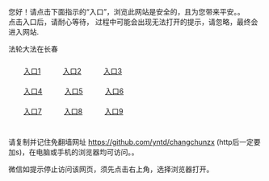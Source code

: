 您好！请点击下面指示的“入口”，浏览此网站是安全的，且为您带来平安。。 <br/>
点击入口后，请耐心等待， 过程中可能会出现无法打开的提示，请忽略，最终会进入网站. </br>

法轮大法在长春<br/>
<div style="padding:10px"><a style="margin:20px" target="_blank" href="https://dd8mqa9ttf23n.cloudfront.net/2Qpsp?iifcda" id="ccLink1" rel="nofollow">入口1</a> <a target="_blank" style="margin:20px" href="https://d2g8i9ujnzvdhe.cloudfront.net/2Qpsp?mpqrokcy" id="ccLink2" rel="nofollow">入口2</a> <a style="margin:20px" target="_blank" href="https://d4319oeahdoe7.cloudfront.net/2Qpsp?afnbwkao" id="ccLink3" rel="nofollow">入口3</a></div>

<div style="padding:10px" ><a style="margin:20px" target="_blank" href="https://dd8mqa9ttf23n.cloudfront.net/2Qpsp?iifcda" id="ccLink4" rel="nofollow">入口4</a> <a style="margin:20px" href="https://d2g8i9ujnzvdhe.cloudfront.net/2Qpsp?mpqrokcy" target="_blank" id="ccLink5" rel="nofollow">入口5</a> <a style="margin:20px" href="https://d4319oeahdoe7.cloudfront.net/2Qpsp?afnbwkao" target="_blank" id="ccLink6" rel="nofollow">入口6</a></div>

<div style="padding:10px"><a style="margin:20px" target="_blank" href="https://dd8mqa9ttf23n.cloudfront.net/2Qpsp?iifcda" id="ccLink7" rel="nofollow">入口7</a> <a style="margin:20px" href="https://d2g8i9ujnzvdhe.cloudfront.net/2Qpsp?mpqrokcy" target="_blank" id="ccLink8" rel="nofollow">入口8</a> <a style="margin:20px" target="_blank" href="https://d4319oeahdoe7.cloudfront.net/2Qpsp?afnbwkao" id="ccLink9" rel="nofollow">入口9</a></div>

<br/>



请复制并记住免翻墙网址 https://github.com/yntd/changchunzx (http后一定要加s)，在电脑或手机的浏览器均可访问。。<br/>

微信如提示停止访问该网页，须先点击右上角，选择浏览器打开。
